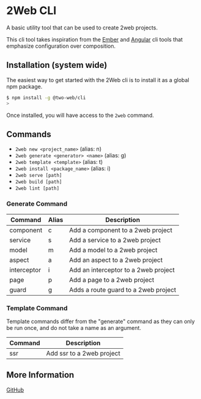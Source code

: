 # 2Web CLI

A basic utility tool that can be used to create 2web projects.

This cli tool takes inspiration from the [Ember](https://cli.emberjs.com) and
[Angular](https://angular.dev/tools/cli) cli tools that emphasize configuration
over composition.

## Installation (system wide)

The easiest way to get started with the 2Web cli is to install it as a global
npm package.

```sh
$ npm install -g @two-web/cli
>
```

Once installed, you will have access to the `2web` command.

## Commands

- `2web new <project_name>` (alias: n)
- `2web generate <generator> <name>` (alias: g)
- `2web template <template>` (alias: t)
- `2web install <package_name>` (alias: i)
- `2web serve [path]`
- `2web build [path]`
- `2web lint [path]`

### Generate Command

| Command     | Alias | Description                          |
| ----------- | ----- | ------------------------------------ |
| component   | c     | Add a component to a 2web project    |
| service     | s     | Add a service to a 2web project      |
| model       | m     | Add a model to a 2web project        |
| aspect      | a     | Add an aspect to a 2web project      |
| interceptor | i     | Add an interceptor to a 2web project |
| page        | p     | Add a page to a 2web project         |
| guard       | g     | Adds a route guard to a 2web project |

### Template Command

Template commands differ from the "generate" command as they can only be run
once, and do not take a name as an argument.

| Command | Description               |
| ------- | ------------------------- |
| ssr     | Add ssr to a 2web project |

## More Information

[GitHub](https://github.com/hudson-newey/2web)
